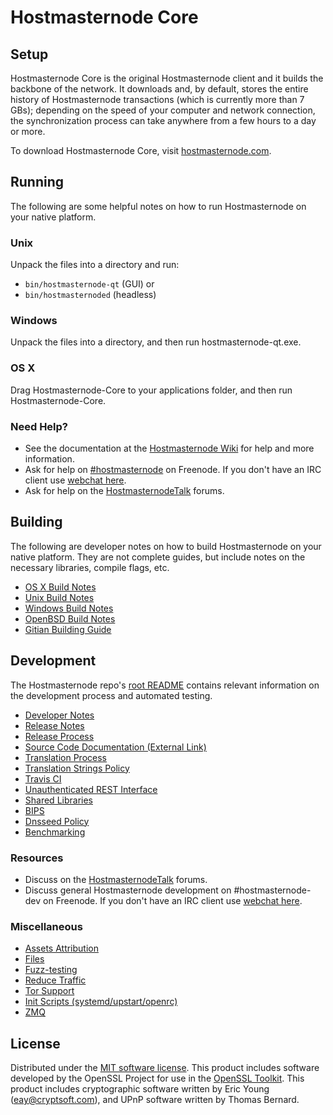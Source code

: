 Hostmasternode Core
=============

Setup
---------------------
Hostmasternode Core is the original Hostmasternode client and it builds the backbone of the network. It downloads and, by default, stores the entire history of Hostmasternode transactions (which is currently more than 7 GBs); depending on the speed of your computer and network connection, the synchronization process can take anywhere from a few hours to a day or more.

To download Hostmasternode Core, visit [hostmasternode.com](https://hostmasternode.com).

Running
---------------------
The following are some helpful notes on how to run Hostmasternode on your native platform.

### Unix

Unpack the files into a directory and run:

- `bin/hostmasternode-qt` (GUI) or
- `bin/hostmasternoded` (headless)

### Windows

Unpack the files into a directory, and then run hostmasternode-qt.exe.

### OS X

Drag Hostmasternode-Core to your applications folder, and then run Hostmasternode-Core.

### Need Help?

* See the documentation at the [Hostmasternode Wiki](https://hostmasternode.info/)
for help and more information.
* Ask for help on [#hostmasternode](http://webchat.freenode.net?channels=hostmasternode) on Freenode. If you don't have an IRC client use [webchat here](http://webchat.freenode.net?channels=hostmasternode).
* Ask for help on the [HostmasternodeTalk](https://hostmasternodetalk.io/) forums.

Building
---------------------
The following are developer notes on how to build Hostmasternode on your native platform. They are not complete guides, but include notes on the necessary libraries, compile flags, etc.

- [OS X Build Notes](build-osx.md)
- [Unix Build Notes](build-unix.md)
- [Windows Build Notes](build-windows.md)
- [OpenBSD Build Notes](build-openbsd.md)
- [Gitian Building Guide](gitian-building.md)

Development
---------------------
The Hostmasternode repo's [root README](/README.md) contains relevant information on the development process and automated testing.

- [Developer Notes](developer-notes.md)
- [Release Notes](release-notes.md)
- [Release Process](release-process.md)
- [Source Code Documentation (External Link)](https://dev.visucore.com/hostmasternode/doxygen/)
- [Translation Process](translation_process.md)
- [Translation Strings Policy](translation_strings_policy.md)
- [Travis CI](travis-ci.md)
- [Unauthenticated REST Interface](REST-interface.md)
- [Shared Libraries](shared-libraries.md)
- [BIPS](bips.md)
- [Dnsseed Policy](dnsseed-policy.md)
- [Benchmarking](benchmarking.md)

### Resources
* Discuss on the [HostmasternodeTalk](https://hostmasternodetalk.io/) forums.
* Discuss general Hostmasternode development on #hostmasternode-dev on Freenode. If you don't have an IRC client use [webchat here](http://webchat.freenode.net/?channels=hostmasternode-dev).

### Miscellaneous
- [Assets Attribution](assets-attribution.md)
- [Files](files.md)
- [Fuzz-testing](fuzzing.md)
- [Reduce Traffic](reduce-traffic.md)
- [Tor Support](tor.md)
- [Init Scripts (systemd/upstart/openrc)](init.md)
- [ZMQ](zmq.md)

License
---------------------
Distributed under the [MIT software license](/COPYING).
This product includes software developed by the OpenSSL Project for use in the [OpenSSL Toolkit](https://www.openssl.org/). This product includes
cryptographic software written by Eric Young ([eay@cryptsoft.com](mailto:eay@cryptsoft.com)), and UPnP software written by Thomas Bernard.
